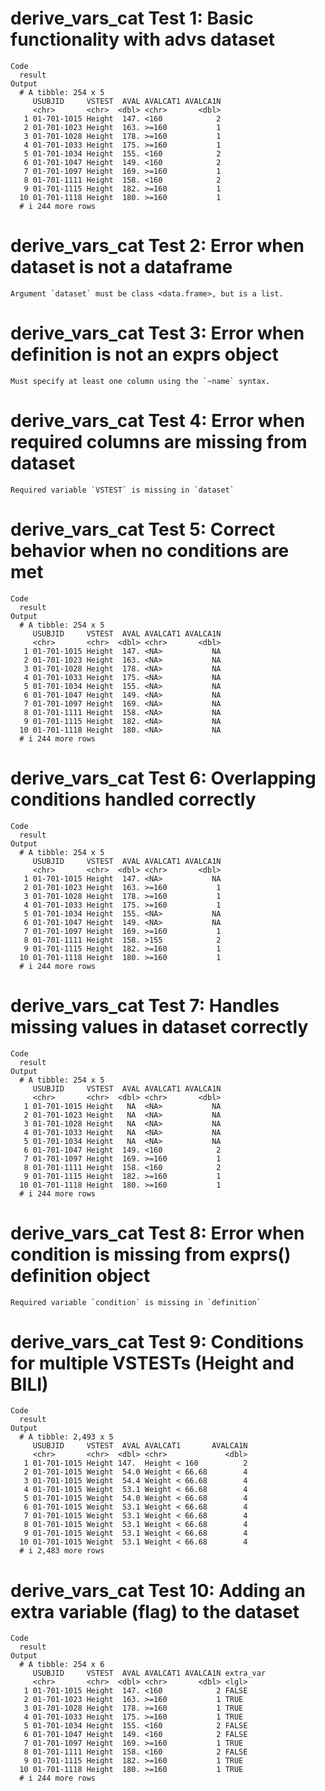 # derive_vars_cat Test 1: Basic functionality with advs dataset

    Code
      result
    Output
      # A tibble: 254 x 5
         USUBJID     VSTEST  AVAL AVALCAT1 AVALCA1N
         <chr>       <chr>  <dbl> <chr>       <dbl>
       1 01-701-1015 Height  147. <160            2
       2 01-701-1023 Height  163. >=160           1
       3 01-701-1028 Height  178. >=160           1
       4 01-701-1033 Height  175. >=160           1
       5 01-701-1034 Height  155. <160            2
       6 01-701-1047 Height  149. <160            2
       7 01-701-1097 Height  169. >=160           1
       8 01-701-1111 Height  158. <160            2
       9 01-701-1115 Height  182. >=160           1
      10 01-701-1118 Height  180. >=160           1
      # i 244 more rows

# derive_vars_cat Test 2: Error when dataset is not a dataframe

    Argument `dataset` must be class <data.frame>, but is a list.

# derive_vars_cat Test 3: Error when definition is not an exprs object

    Must specify at least one column using the `~name` syntax.

# derive_vars_cat Test 4: Error when required columns are missing from dataset

    Required variable `VSTEST` is missing in `dataset`

# derive_vars_cat Test 5: Correct behavior when no conditions are met

    Code
      result
    Output
      # A tibble: 254 x 5
         USUBJID     VSTEST  AVAL AVALCAT1 AVALCA1N
         <chr>       <chr>  <dbl> <chr>       <dbl>
       1 01-701-1015 Height  147. <NA>           NA
       2 01-701-1023 Height  163. <NA>           NA
       3 01-701-1028 Height  178. <NA>           NA
       4 01-701-1033 Height  175. <NA>           NA
       5 01-701-1034 Height  155. <NA>           NA
       6 01-701-1047 Height  149. <NA>           NA
       7 01-701-1097 Height  169. <NA>           NA
       8 01-701-1111 Height  158. <NA>           NA
       9 01-701-1115 Height  182. <NA>           NA
      10 01-701-1118 Height  180. <NA>           NA
      # i 244 more rows

# derive_vars_cat Test 6: Overlapping conditions handled correctly

    Code
      result
    Output
      # A tibble: 254 x 5
         USUBJID     VSTEST  AVAL AVALCAT1 AVALCA1N
         <chr>       <chr>  <dbl> <chr>       <dbl>
       1 01-701-1015 Height  147. <NA>           NA
       2 01-701-1023 Height  163. >=160           1
       3 01-701-1028 Height  178. >=160           1
       4 01-701-1033 Height  175. >=160           1
       5 01-701-1034 Height  155. <NA>           NA
       6 01-701-1047 Height  149. <NA>           NA
       7 01-701-1097 Height  169. >=160           1
       8 01-701-1111 Height  158. >155            2
       9 01-701-1115 Height  182. >=160           1
      10 01-701-1118 Height  180. >=160           1
      # i 244 more rows

# derive_vars_cat Test 7: Handles missing values in dataset correctly

    Code
      result
    Output
      # A tibble: 254 x 5
         USUBJID     VSTEST  AVAL AVALCAT1 AVALCA1N
         <chr>       <chr>  <dbl> <chr>       <dbl>
       1 01-701-1015 Height   NA  <NA>           NA
       2 01-701-1023 Height   NA  <NA>           NA
       3 01-701-1028 Height   NA  <NA>           NA
       4 01-701-1033 Height   NA  <NA>           NA
       5 01-701-1034 Height   NA  <NA>           NA
       6 01-701-1047 Height  149. <160            2
       7 01-701-1097 Height  169. >=160           1
       8 01-701-1111 Height  158. <160            2
       9 01-701-1115 Height  182. >=160           1
      10 01-701-1118 Height  180. >=160           1
      # i 244 more rows

# derive_vars_cat Test 8: Error when condition is missing from exprs() definition object

    Required variable `condition` is missing in `definition`

# derive_vars_cat Test 9: Conditions for multiple VSTESTs (Height and BILI)

    Code
      result
    Output
      # A tibble: 2,493 x 5
         USUBJID     VSTEST  AVAL AVALCAT1       AVALCA1N
         <chr>       <chr>  <dbl> <chr>             <dbl>
       1 01-701-1015 Height 147.  Height < 160          2
       2 01-701-1015 Weight  54.0 Weight < 66.68        4
       3 01-701-1015 Weight  54.4 Weight < 66.68        4
       4 01-701-1015 Weight  53.1 Weight < 66.68        4
       5 01-701-1015 Weight  54.0 Weight < 66.68        4
       6 01-701-1015 Weight  53.1 Weight < 66.68        4
       7 01-701-1015 Weight  53.1 Weight < 66.68        4
       8 01-701-1015 Weight  53.1 Weight < 66.68        4
       9 01-701-1015 Weight  53.1 Weight < 66.68        4
      10 01-701-1015 Weight  53.1 Weight < 66.68        4
      # i 2,483 more rows

# derive_vars_cat Test 10: Adding an extra variable (flag) to the dataset

    Code
      result
    Output
      # A tibble: 254 x 6
         USUBJID     VSTEST  AVAL AVALCAT1 AVALCA1N extra_var
         <chr>       <chr>  <dbl> <chr>       <dbl> <lgl>    
       1 01-701-1015 Height  147. <160            2 FALSE    
       2 01-701-1023 Height  163. >=160           1 TRUE     
       3 01-701-1028 Height  178. >=160           1 TRUE     
       4 01-701-1033 Height  175. >=160           1 TRUE     
       5 01-701-1034 Height  155. <160            2 FALSE    
       6 01-701-1047 Height  149. <160            2 FALSE    
       7 01-701-1097 Height  169. >=160           1 TRUE     
       8 01-701-1111 Height  158. <160            2 FALSE    
       9 01-701-1115 Height  182. >=160           1 TRUE     
      10 01-701-1118 Height  180. >=160           1 TRUE     
      # i 244 more rows

